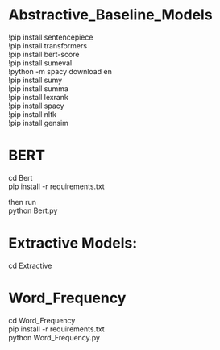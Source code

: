 # Abstractive_Baseline_Models 
!pip install sentencepiece <br/>
!pip install transformers <br/>
!pip install bert-score <br/>
!pip install sumeval <br/>
!python -m spacy download en <br/>
!pip install sumy <br/>
!pip install summa <br/>
!pip install lexrank <br/>
!pip install spacy <br/>
!pip install nltk <br/>
!pip install gensim <br/>

# BERT
cd Bert <br/>
pip install -r requirements.txt <br/>

then run <br/>
python Bert.py <br/>

# Extractive Models:
cd Extractive


# Word_Frequency
cd Word_Frequency <br/>
pip install -r requirements.txt <br/>
python Word_Frequency.py